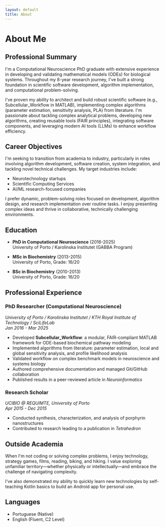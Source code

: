 ```yaml
---
layout: default
title: About
---
```


# About Me

## Professional Summary

I'm a Computational Neuroscience PhD graduate with extensive experience in developing and validating mathematical models (ODEs) for biological systems. Throughout my 8-year research journey, I've built a strong foundation in scientific software development, algorithm implementation, and computational problem-solving.

I've proven my ability to architect and build robust scientific software (e.g., Subcellular_Workflow in MATLAB), implementing complex algorithms (parameter estimation, sensitivity analysis, PLA) from literature. I'm passionate about tackling complex analytical problems, developing new algorithms, creating reusable tools (FAIR principles), integrating software components, and leveraging modern AI tools (LLMs) to enhance workflow efficiency.

## Career Objectives

I'm seeking to transition from academia to industry, particularly in roles involving algorithm development, software creation, system integration, and tackling novel technical challenges. My target industries include:

- Neurotechnology startups
- Scientific Computing Services
- AI/ML research-focused companies

I prefer dynamic, problem-solving roles focused on development, algorithm design, and research implementation over routine tasks. I enjoy presenting complex ideas and thrive in collaborative, technically challenging environments.

## Education

- **PhD in Computational Neuroscience** (2016-2025)  
  University of Porto / Karolinska Institutet (GABBA Program)
  
- **MSc in Biochemistry** (2013-2015)  
  University of Porto, Grade: 16/20
  
- **BSc in Biochemistry** (2010-2013)  
  University of Porto, Grade: 16/20

## Professional Experience

### PhD Researcher (Computational Neuroscience)
*University of Porto / Karolinska Institutet / KTH Royal Institute of Technology / SciLifeLab*  
*Jan 2016 - Mar 2025*

- Developed **Subcellular_Workflow**: a modular, FAIR-compliant MATLAB framework for ODE-based biochemical pathway modeling
- Implemented algorithms from literature: parameter estimation, local and global sensitivity analysis, and profile likelihood analysis
- Validated workflow on complex benchmark models in neuroscience and systems biology
- Authored comprehensive documentation and managed Git/GitHub collaboration
- Published results in a peer-reviewed article in *Neuroinformatics*

### Research Scholar
*UCIBIO @ REQUIMTE, University of Porto*  
*Apr 2015 - Dec 2015*

- Conducted synthesis, characterization, and analysis of porphyrin nanostructures
- Contributed to research leading to a publication in *Tetrahedron*

## Outside Academia

When I'm not coding or solving complex problems, I enjoy technology, strategy games, films, reading, biking, and hiking. I value exploring unfamiliar territory—whether physically or intellectually—and embrace the challenge of navigating complexity.

I've also demonstrated my ability to quickly learn new technologies by self-teaching Kotlin basics to build an Android app for personal use.

## Languages

- Portuguese (Native)
- English (Fluent, C2 Level)
